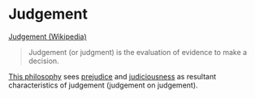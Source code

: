 # Judgement

<a href="http://en.wikipedia.org/wiki/Judgement" target="_blank">Judgement (Wikipedia)</a>

> Judgement (or judgment) is the evaluation of evidence to make a decision.

[This philosophy](./this-philosophy.md) sees [prejudice](./prejudice.md) and [judiciousness](./judicious.md) as resultant characteristics of judgement (judgement on judgement).
